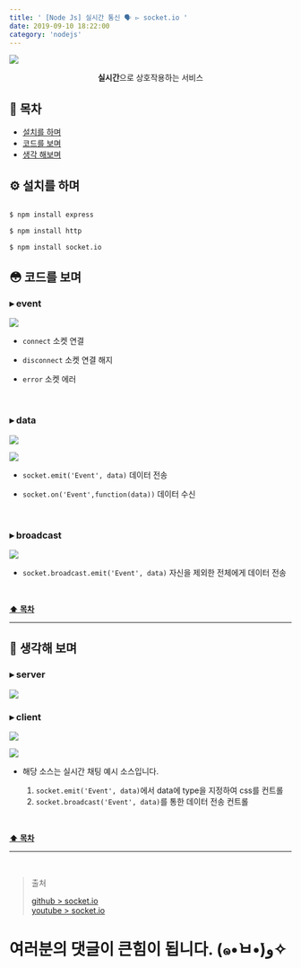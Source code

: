 ```yaml
---
title: ' [Node Js] 실시간 통신 🗣 ▻ socket.io '
date: 2019-09-10 18:22:00
category: 'nodejs'
---
```


![](../../../assets/nodejs/socket-io/nodejs.socket.io.logo.png)
  
<center><strong>실시간</strong>으로 상호작용하는 서비스</center>

## **💎 목차**
  * [설치를 하며](#️-설치를-하며)
  * [코드를 보며](#-코드를-보며)
  * [생각 해보며](#-생각해-보며)

## **⚙️ 설치를 하며**

```sh

$ npm install express

$ npm install http

$ npm install socket.io

```

## **😳 코드를 보며**

### ▸ event

![](../../../assets/nodejs/socket-io/nodejs.socket.io.1.png)
<br />

- `connect` 소켓 연결

- `disconnect` 소켓 연결 해지

- `error` 소켓 에러

<br />

### ▸ data

![](../../../assets/nodejs/socket-io/nodejs.socket.io.2.png)
<br />

![](../../../assets/nodejs/socket-io/nodejs.socket.io.3.png)
<br />

- `socket.emit('Event', data)` 데이터 전송

- `socket.on('Event',function(data))` 데이터 수신

<br />

### ▸ broadcast

![](../../../assets/nodejs/socket-io/nodejs.socket.io.4.png)
<br />

- `socket.broadcast.emit('Event', data)` 자신을 제외한 전체에게 데이터 전송

<br />

**[⬆ 목차](#-목차)**

---

## **🤔 생각해 보며**

### ▸ server

![](../../../assets/nodejs/socket-io/nodejs.socket.io.server.png)
<br />

### ▸ client

![](../../../assets/nodejs/socket-io/nodejs.socket.io.client.1.png)
<br />

![](../../../assets/nodejs/socket-io/nodejs.socket.io.client.2.png)
<br />

* 해당 소스는 실시간 채팅 예시 소스입니다.

  1. `socket.emit('Event', data)`에서 data에 type을 지정하여 css를 컨트롤
  2. `socket.broadcast('Event', data)`를 통한 데이터 전송 컨트롤

<br />

**[⬆ 목차](#-목차)**

---

<br />

> 출처
>
> <a href="https://github.com/bynodejs/socket.io" target="_blank">github > socket.io</a><br />
> <a href="https://youtu.be/sz1Pb4RIWcg" target="_blank">youtube > socket.io</a>

# 여러분의 댓글이 큰힘이 됩니다. (๑•̀ㅂ•́)و✧
